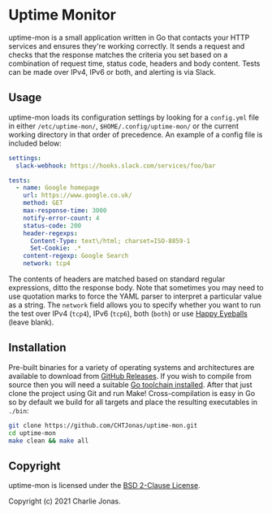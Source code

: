 # Uptime Monitor

uptime-mon is a small application written in Go that contacts your HTTP services and ensures they're working correctly. It sends a request and checks that the response matches the criteria you set based on a combination of request time, status code, headers and body content. Tests can be made over IPv4, IPv6 or both, and alerting is via Slack.

## Usage

uptime-mon loads its configuration settings by looking for a `config.yml` file in either `/etc/uptime-mon/`, `$HOME/.config/uptime-mon/` or the current working directory in that order of precedence. An example of a config file is included below:

```yaml
settings:
  slack-webhook: https://hooks.slack.com/services/foo/bar

tests:
  - name: Google homepage
    url: https://www.google.co.uk/
    method: GET
    max-response-time: 3000
    notify-error-count: 4
    status-code: 200
    header-regexps:
      Content-Type: text\/html; charset=ISO-8859-1
      Set-Cookie: .*
    content-regexp: Google Search
    network: tcp4
```

The contents of headers are matched based on standard regular expressions, ditto the response body. Note that sometimes you may need to use quotation marks to force the YAML parser to interpret a particular value as a string. The `network` field allows you to specify whether you want to run the test over IPv4 (`tcp4`), IPv6 (`tcp6`), both (`both`) or use [Happy Eyeballs](https://en.wikipedia.org/wiki/Happy_Eyeballs) (leave blank).

## Installation

Pre-built binaries for a variety of operating systems and architectures are available to download from [GitHub Releases](https://github.com/CHTJonas/uptime-mon/releases). If you wish to compile from source then you will need a suitable [Go toolchain installed](https://golang.org/doc/install). After that just clone the project using Git and run Make! Cross-compilation is easy in Go so by default we build for all targets and place the resulting executables in `./bin`:

```bash
git clone https://github.com/CHTJonas/uptime-mon.git
cd uptime-mon
make clean && make all
```

## Copyright

uptime-mon is licensed under the [BSD 2-Clause License](https://opensource.org/licenses/BSD-2-Clause).

Copyright (c) 2021 Charlie Jonas.
